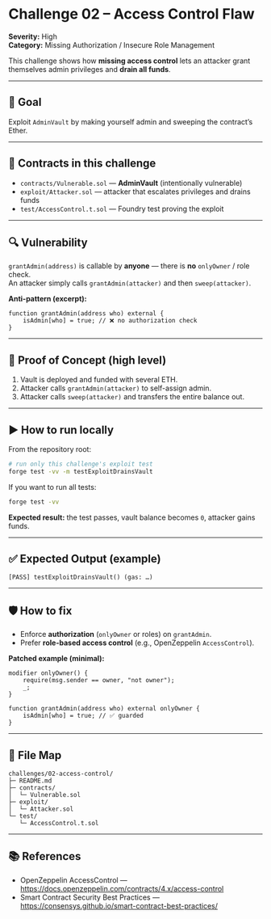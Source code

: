 # Challenge 02 – Access Control Flaw

**Severity:** High  
**Category:** Missing Authorization / Insecure Role Management

This challenge shows how **missing access control** lets an attacker grant themselves admin privileges and **drain all funds**.

---

## 🎯 Goal
Exploit `AdminVault` by making yourself admin and sweeping the contract’s Ether.

---

## 🧩 Contracts in this challenge
- `contracts/Vulnerable.sol` — **AdminVault** (intentionally vulnerable)
- `exploit/Attacker.sol` — attacker that escalates privileges and drains funds
- `test/AccessControl.t.sol` — Foundry test proving the exploit

---

## 🔍 Vulnerability
`grantAdmin(address)` is callable by **anyone** — there is **no** `onlyOwner` / role check.  
An attacker simply calls `grantAdmin(attacker)` and then `sweep(attacker)`.

**Anti-pattern (excerpt):**
```solidity
function grantAdmin(address who) external {
    isAdmin[who] = true; // ❌ no authorization check
}
```

---

## 🧨 Proof of Concept (high level)
1. Vault is deployed and funded with several ETH.  
2. Attacker calls `grantAdmin(attacker)` to self-assign admin.  
3. Attacker calls `sweep(attacker)` and transfers the entire balance out.

---

## ▶️ How to run locally

From the repository root:

```bash
# run only this challenge's exploit test
forge test -vv -m testExploitDrainsVault
```

If you want to run all tests:
```bash
forge test -vv
```

**Expected result:** the test passes, vault balance becomes `0`, attacker gains funds.

---

## ✅ Expected Output (example)
```
[PASS] testExploitDrainsVault() (gas: …)
```

---

## 🛡️ How to fix
- Enforce **authorization** (`onlyOwner` or roles) on `grantAdmin`.
- Prefer **role-based access control** (e.g., OpenZeppelin `AccessControl`).

**Patched example (minimal):**
```solidity
modifier onlyOwner() {
    require(msg.sender == owner, "not owner");
    _;
}

function grantAdmin(address who) external onlyOwner {
    isAdmin[who] = true; // ✅ guarded
}
```

---

## 📂 File Map
```text
challenges/02-access-control/
├─ README.md
├─ contracts/
│  └─ Vulnerable.sol
├─ exploit/
│  └─ Attacker.sol
└─ test/
   └─ AccessControl.t.sol
```

---

## 📚 References
- OpenZeppelin AccessControl — https://docs.openzeppelin.com/contracts/4.x/access-control  
- Smart Contract Security Best Practices — https://consensys.github.io/smart-contract-best-practices/
